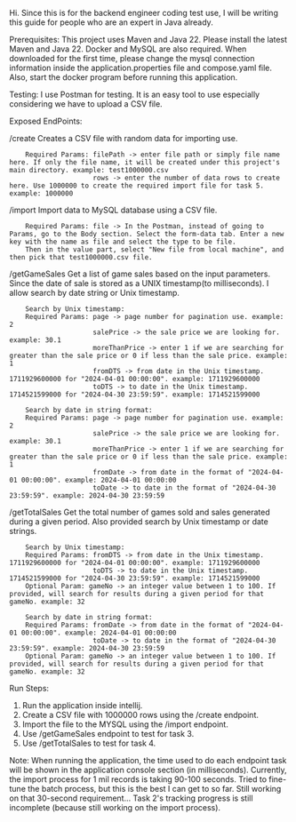 Hi. Since this is for the backend engineer coding test use, I will be writing this guide for people who are an expert in Java already.

Prerequisites:
This project uses Maven and Java 22. Please install the latest Maven and Java 22. Docker and MySQL are also required.
When downloaded for the first time, please change the mysql connection information inside the application.properties file and compose.yaml file.
Also, start the docker program before running this application.

Testing:
I use Postman for testing. It is an easy tool to use especially considering we have to upload a CSV file. 

Exposed EndPoints:

/create Creates a CSV file with random data for importing use.
        
        Required Params: filePath -> enter file path or simply file name here. If only the file name, it will be created under this project's main directory. example: test1000000.csv
                         rows -> enter the number of data rows to create here. Use 1000000 to create the required import file for task 5. example: 1000000

/import Import data to MySQL database using a CSV file. 
        
        Required Params: file -> In the Postman, instead of going to Params, go to the Body section. Select the form-data tab. Enter a new key with the name as file and select the type to be file. 
        Then in the value part, select "New file from local machine", and then pick that test1000000.csv file.

/getGameSales Get a list of game sales based on the input parameters. Since the date of sale is stored as a UNIX timestamp(to milliseconds). I allow search by date string or Unix timestamp.
        
        Search by Unix timestamp:
        Required Params: page -> page number for pagination use. example: 2
                         salePrice -> the sale price we are looking for. example: 30.1
                         moreThanPrice -> enter 1 if we are searching for greater than the sale price or 0 if less than the sale price. example: 1
                         fromDTS -> from date in the Unix timestamp. 1711929600000 for "2024-04-01 00:00:00". example: 1711929600000
                         toDTS -> to date in the Unix timestamp. 1714521599000 for "2024-04-30 23:59:59". example: 1714521599000

        Search by date in string format:
        Required Params: page -> page number for pagination use. example: 2
                         salePrice -> the sale price we are looking for. example: 30.1
                         moreThanPrice -> enter 1 if we are searching for greater than the sale price or 0 if less than the sale price. example: 1
                         fromDate -> from date in the format of "2024-04-01 00:00:00". example: 2024-04-01 00:00:00
                         toDate -> to date in the format of "2024-04-30 23:59:59". example: 2024-04-30 23:59:59

/getTotalSales Get the total number of games sold and sales generated during a given period. Also provided search by Unix timestamp or date strings.

        Search by Unix timestamp:
        Required Params: fromDTS -> from date in the Unix timestamp. 1711929600000 for "2024-04-01 00:00:00". example: 1711929600000
                         toDTS -> to date in the Unix timestamp. 1714521599000 for "2024-04-30 23:59:59". example: 1714521599000
        Optional Param: gameNo -> an integer value between 1 to 100. If provided, will search for results during a given period for that gameNo. example: 32

        Search by date in string format:
        Required Params: fromDate -> from date in the format of "2024-04-01 00:00:00". example: 2024-04-01 00:00:00
                         toDate -> to date in the format of "2024-04-30 23:59:59". example: 2024-04-30 23:59:59
        Optional Param: gameNo -> an integer value between 1 to 100. If provided, will search for results during a given period for that gameNo. example: 32

Run Steps:

1. Run the application inside intellij. 
2. Create a CSV file with 1000000 rows using the /create endpoint.
3. Import the file to the MYSQL using the /import endpoint.
4. Use /getGameSales endpoint to test for task 3.
5. Use /getTotalSales to test for task 4.

Note:
When running the application, the time used to do each endpoint task will be shown in the application console section (in milliseconds). Currently, the import process for 1 mil records is taking 90-100 seconds. 
Tried to fine-tune the batch process, but this is the best I can get to so far. Still working on that 30-second requirement... Task 2's tracking progress is still incomplete (because still working on the import process).




        
                      



